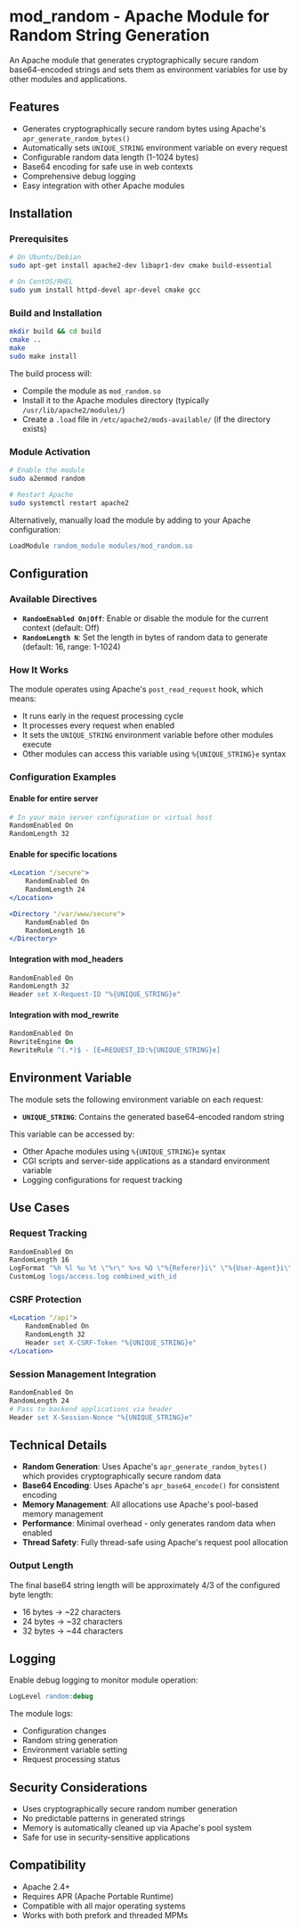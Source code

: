 # mod_random - Apache Module for Random String Generation

An Apache module that generates cryptographically secure random base64-encoded strings and sets them as environment variables for use by other modules and applications.

## Features

- Generates cryptographically secure random bytes using Apache's `apr_generate_random_bytes()`
- Automatically sets `UNIQUE_STRING` environment variable on every request
- Configurable random data length (1-1024 bytes)
- Base64 encoding for safe use in web contexts
- Comprehensive debug logging
- Easy integration with other Apache modules

## Installation

### Prerequisites

```bash
# On Ubuntu/Debian
sudo apt-get install apache2-dev libapr1-dev cmake build-essential

# On CentOS/RHEL
sudo yum install httpd-devel apr-devel cmake gcc
```

### Build and Installation

```bash
mkdir build && cd build
cmake ..
make
sudo make install
```

The build process will:
- Compile the module as `mod_random.so`
- Install it to the Apache modules directory (typically `/usr/lib/apache2/modules/`)
- Create a `.load` file in `/etc/apache2/mods-available/` (if the directory exists)

### Module Activation

```bash
# Enable the module
sudo a2enmod random

# Restart Apache
sudo systemctl restart apache2
```

Alternatively, manually load the module by adding to your Apache configuration:
```apache
LoadModule random_module modules/mod_random.so
```

## Configuration

### Available Directives

- **`RandomEnabled On|Off`**: Enable or disable the module for the current context (default: Off)
- **`RandomLength N`**: Set the length in bytes of random data to generate (default: 16, range: 1-1024)

### How It Works

The module operates using Apache's `post_read_request` hook, which means:
- It runs early in the request processing cycle
- It processes every request when enabled
- It sets the `UNIQUE_STRING` environment variable before other modules execute
- Other modules can access this variable using `%{UNIQUE_STRING}e` syntax

### Configuration Examples

#### Enable for entire server
```apache
# In your main server configuration or virtual host
RandomEnabled On
RandomLength 32
```

#### Enable for specific locations
```apache
<Location "/secure">
    RandomEnabled On
    RandomLength 24
</Location>

<Directory "/var/www/secure">
    RandomEnabled On
    RandomLength 16
</Directory>
```

#### Integration with mod_headers
```apache
RandomEnabled On
RandomLength 32
Header set X-Request-ID "%{UNIQUE_STRING}e"
```

#### Integration with mod_rewrite
```apache
RandomEnabled On
RewriteEngine On
RewriteRule ^(.*)$ - [E=REQUEST_ID:%{UNIQUE_STRING}e]
```

## Environment Variable

The module sets the following environment variable on each request:

- **`UNIQUE_STRING`**: Contains the generated base64-encoded random string

This variable can be accessed by:
- Other Apache modules using `%{UNIQUE_STRING}e` syntax
- CGI scripts and server-side applications as a standard environment variable
- Logging configurations for request tracking

## Use Cases

### Request Tracking
```apache
RandomEnabled On
RandomLength 16
LogFormat "%h %l %u %t \"%r\" %>s %O \"%{Referer}i\" \"%{User-Agent}i\" %{UNIQUE_STRING}e" combined_with_id
CustomLog logs/access.log combined_with_id
```

### CSRF Protection
```apache
<Location "/api">
    RandomEnabled On
    RandomLength 32
    Header set X-CSRF-Token "%{UNIQUE_STRING}e"
</Location>
```

### Session Management Integration
```apache
RandomEnabled On
RandomLength 24
# Pass to backend applications via header
Header set X-Session-Nonce "%{UNIQUE_STRING}e"
```

## Technical Details

- **Random Generation**: Uses Apache's `apr_generate_random_bytes()` which provides cryptographically secure random data
- **Base64 Encoding**: Uses Apache's `apr_base64_encode()` for consistent encoding
- **Memory Management**: All allocations use Apache's pool-based memory management
- **Performance**: Minimal overhead - only generates random data when enabled
- **Thread Safety**: Fully thread-safe using Apache's request pool allocation

### Output Length

The final base64 string length will be approximately 4/3 of the configured byte length:
- 16 bytes → ~22 characters
- 24 bytes → ~32 characters  
- 32 bytes → ~44 characters

## Logging

Enable debug logging to monitor module operation:

```apache
LogLevel random:debug
```

The module logs:
- Configuration changes
- Random string generation
- Environment variable setting
- Request processing status

## Security Considerations

- Uses cryptographically secure random number generation
- No predictable patterns in generated strings
- Memory is automatically cleaned up via Apache's pool system
- Safe for use in security-sensitive applications

## Compatibility

- Apache 2.4+
- Requires APR (Apache Portable Runtime)
- Compatible with all major operating systems
- Works with both prefork and threaded MPMs